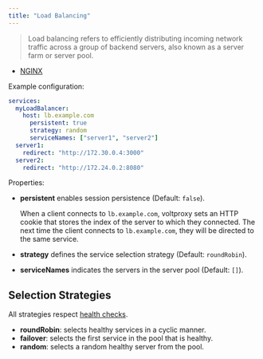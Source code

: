 ```yaml
---
title: "Load Balancing"
---
```


> Load balancing refers to efficiently distributing incoming network traffic across a group of backend servers, also known as a server farm or server pool.

- [NGINX](https://www.nginx.com/resources/glossary/load-balancing/#:~:text=Load%20balancing%20refers%20to%20efficiently,server%20farm%20or%20server%20pool.)

Example configuration:

```yaml
services:
  myLoadBalancer:
    host: lb.example.com
      persistent: true
      strategy: random
      serviceNames: ["server1", "server2"]
  server1:
    redirect: "http://172.30.0.4:3000"
  server2:
    redirect: "http://172.24.0.2:8080"
```

Properties:

- **persistent** enables session persistence (Default: `false`).

  When a client connects to `lb.example.com`, voltproxy sets an HTTP cookie that stores the index of the server to which they connected.
  The next time the client connects to `lb.example.com`, they will be directed to the same service.

- **strategy** defines the service selection strategy (Default: `roundRobin`).

- **serviceNames** indicates the servers in the server pool (Default: `[]`).

## Selection Strategies

All strategies respect [health checks](health-checking).

- **roundRobin**: selects healthy services in a cyclic manner.
- **failover**: selects the first service in the pool that is healthy.
- **random**: selects a random healthy server from the pool.
